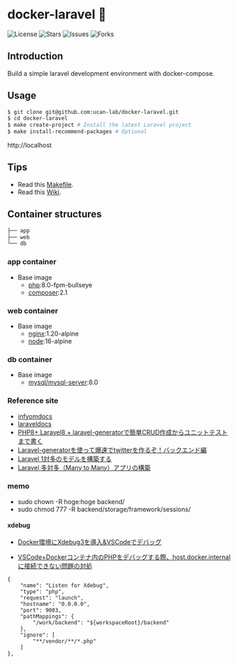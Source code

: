 # docker-laravel 🐳

![License](https://img.shields.io/github/license/ucan-lab/docker-laravel?color=f05340)
![Stars](https://img.shields.io/github/stars/ucan-lab/docker-laravel?color=f05340)
![Issues](https://img.shields.io/github/issues/ucan-lab/docker-laravel?color=f05340)
![Forks](https://img.shields.io/github/forks/ucan-lab/docker-laravel?color=f05340)

## Introduction

Build a simple laravel development environment with docker-compose.

## Usage

```bash
$ git clone git@github.com:ucan-lab/docker-laravel.git
$ cd docker-laravel
$ make create-project # Install the latest Laravel project
$ make install-recommend-packages # Optional
```

http://localhost

## Tips

- Read this [Makefile](https://github.com/ucan-lab/docker-laravel/blob/main/Makefile).
- Read this [Wiki](https://github.com/ucan-lab/docker-laravel/wiki).

## Container structures

```bash
├── app
├── web
└── db
```

### app container

- Base image
  - [php](https://hub.docker.com/_/php):8.0-fpm-bullseye
  - [composer](https://hub.docker.com/_/composer):2.1

### web container

- Base image
  - [nginx](https://hub.docker.com/_/nginx):1.20-alpine
  - [node](https://hub.docker.com/_/node):16-alpine

### db container

- Base image
  - [mysql/mysql-server](https://hub.docker.com/r/mysql/mysql-server):8.0

### Reference site
- [infyomdocs](https://infyom.com/open-source/laravelgenerator/docs/8.0/introduction)
- [laraveldocs](https://readouble.com/laravel/8.x/ja/installation.html)
- [PHP8+ Laravel8 + laravel-generatorで簡単CRUD作成からユニットテストまで書く](https://qiita.com/ayasamind/items/a5bfa65ab0b8effb26a8)
- [Laravel-generatorを使って爆速でtwitterを作るぞ！バックエンド編](https://zenn.dev/okdyy75/articles/c254f6f48f92f9)
- [Laravel 1対多のモデルを構築する](https://noumenon-th.net/programming/2020/02/25/laravel-belongsto/)
- [Laravel 多対多（Many to Many）アプリの構築](https://noumenon-th.net/programming/2020/11/05/many-to-many/)

### memo
- sudo chown -R hoge:hoge backend/
- sudo chmod 777 -R  backend/storage/framework/sessions/

#### xdebug
- [Docker環境にXdebug3を導入&VSCodeでデバッグ](https://yutaro-blog.net/2021/07/08/laravel-docker-xdebug-vscode/)

- [VSCode+Dockerコンテナ内のPHPをデバッグする際、host.docker.internalに接続できない問題の対処](https://qiita.com/tristar/items/6434acba715f7fe93694)
```
{
    "name": "Listen for Xdebug",
    "type": "php",
    "request": "launch",
    "hostname": "0.0.0.0",
    "port": 9003,
    "pathMappings": {
        "/work/backend": "${workspaceRoot}/backend"
    },
    "ignore": [
        "**/vendor/**/*.php"
    ]
},
```
